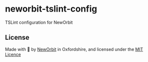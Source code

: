 # neworbit-tslint-config

TSLint configuration for NewOrbit

## License

Made with :sparkling_heart: by [NewOrbit](https://www.neworbit.co.uk/) in Oxfordshire, and licensed under the [MIT Licence](LICENCE)
